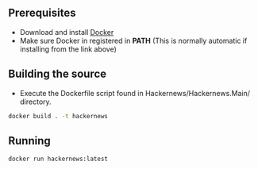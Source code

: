 ## Prerequisites
* Download and install [Docker](https://www.docker.com/community-edition#/download)
* Make sure Docker in registered in __PATH__ (This is normally automatic if installing from the link above)

## Building the source
* Execute the Dockerfile script found in Hackernews/Hackernews.Main/ directory.

```bash
docker build . -t hackernews
```

## Running
```bash
docker run hackernews:latest
```